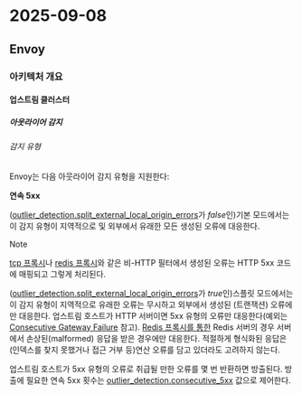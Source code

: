 # 2025-09-08

## Envoy

### 아키텍처 개요

#### 업스트림 클러스터

##### 아웃라이어 감지

###### 감지 유형

Envoy는 다음 아웃라이어 감지 유형을 지원한다:

**연속 5xx**

([outlier_detection.split_external_local_origin_errors][api-clusters-outlier-detection-split-external-local-origin-errors]가 *false*인)기본 모드에서는 이 감지 유형이 지역적으로 및 외부에서 유래한 모든 생성된 오류에 대응한다.

> [!NOTE]
>
> [tcp 프록시][config-listeners-network-filters-tcp-proxy]나 [redis 프록시][config-listeners-network-filters-redis-proxy]와 같은 비-HTTP 필터에서 생성된 오류는 HTTP 5xx 코드에 매핑되고 그렇게 처리된다.

([outlier_detection.split_external_local_origin_errors][api-clusters-outlier-detection-split-external-local-origin-errors]가 *true*인)스플릿 모드에서는 이 감지 유형이 지역적으로 유래한 오류는 무시하고 외부에서 생성된 (트랜잭션) 오류에만 대응한다. 업스트림 호스트가 HTTP 서버이면 5xx 유형의 오류만 대응한다(예외는 [Consecutive Gateway Failure][arch-upstream-clusters-outlier-detection-types-consecutive-gateway-failure] 참고). [Redis 프록시를 통한][config-listeners-network-filters-redis-proxy] Redis 서버의 경우 서버에서 손상된(malformed) 응답을 받은 경우에만 대응한다. 적절하게 형식화된 응답은 (인덱스를 찾지 못했거나 접근 거부 등)연산 오류를 담고 있더라도 고려하지 않는다.

업스트림 호스트가 5xx 유형의 오류로 취급될 만한 오류를 몇 번 반환하면 방출된다. 방출에 필요한 연속 5xx 횟수는 [outlier_detection.consecutive_5xx][api-clusters-outlier-detection-consecutive-5xx] 값으로 제어한다.

[api-clusters-outlier-detection-split-external-local-origin-errors]: https://www.envoyproxy.io/docs/envoy/latest/api-v3/config/cluster/v3/outlier_detection.proto#envoy-v3-api-field-config-cluster-v3-outlierdetection-split-external-local-origin-errors
[config-listeners-network-filters-tcp-proxy]: https://www.envoyproxy.io/docs/envoy/latest/configuration/listeners/network_filters/tcp_proxy_filter#config-network-filters-tcp-proxy
[config-listeners-network-filters-redis-proxy]: https://www.envoyproxy.io/docs/envoy/latest/configuration/listeners/network_filters/redis_proxy_filter#config-network-filters-redis-proxy
[arch-upstream-clusters-outlier-detection-types-consecutive-gateway-failure]: https://www.envoyproxy.io/docs/envoy/latest/intro/arch_overview/upstream/outlier#consecutive-gateway-failure
[api-clusters-outlier-detection-consecutive-5xx]: https://www.envoyproxy.io/docs/envoy/latest/api-v3/config/cluster/v3/outlier_detection.proto#envoy-v3-api-field-config-cluster-v3-outlierdetection-consecutive-5xx